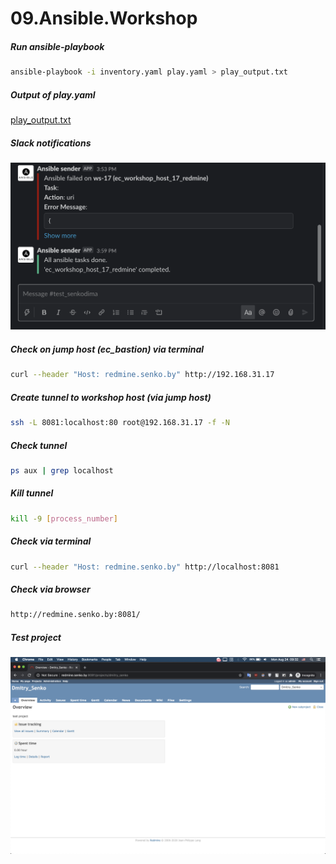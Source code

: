 # 09.Ansible.Workshop
##### Run ansible-playbook 
```bash
ansible-playbook -i inventory.yaml play.yaml > play_output.txt
``` 
##### Output of play.yaml
[play_output.txt](./play_output.txt)
##### Slack notifications
![](./images/slack_notification.png)
##### Check on jump host (ec_bastion) via terminal
```bash
curl --header "Host: redmine.senko.by" http://192.168.31.17 
```
##### Create tunnel to workshop host (via jump host)
```bash
ssh -L 8081:localhost:80 root@192.168.31.17 -f -N
```
##### Check tunnel
```bash
ps aux | grep localhost
```
##### Kill tunnel
```bash
kill -9 [process_number]
```
##### Check via terminal
```bash
curl --header "Host: redmine.senko.by" http://localhost:8081 
```
##### Check via browser 
```bash
http://redmine.senko.by:8081/
```
##### Test project
![](./images/redmine.senko.by.png)